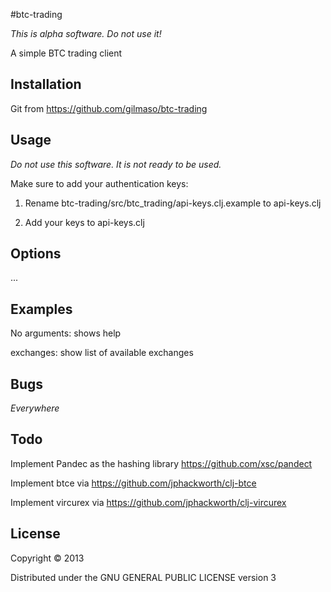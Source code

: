 #btc-trading

*This is alpha software. Do not use it!*

A simple BTC trading client

## Installation

Git from https://github.com/gilmaso/btc-trading

## Usage

*Do not use this software. It is not ready to be used.*


Make sure to add your authentication keys:

1. Rename btc-trading/src/btc_trading/api-keys.clj.example to api-keys.clj

2. Add your keys to api-keys.clj

## Options

...

## Examples

No arguments: shows help

exchanges: show list of available exchanges




## Bugs

*Everywhere*

## Todo

Implement Pandec as the hashing library https://github.com/xsc/pandect

Implement btce via https://github.com/jphackworth/clj-btce

Implement vircurex via https://github.com/jphackworth/clj-vircurex

## License

Copyright © 2013

Distributed under the GNU GENERAL PUBLIC LICENSE version 3
